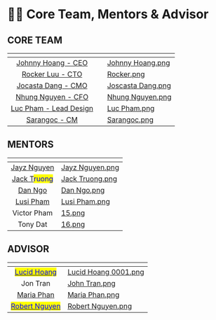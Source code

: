# 👨‍💼 Core Team, Mentors & Advisor

## CORE TEAM&#x20;

<table data-view="cards"><thead><tr><th align="center"></th><th data-type="files"></th><th data-hidden data-card-cover data-type="files"></th></tr></thead><tbody><tr><td align="center"><a href="https://www.linkedin.com/in/johnny-hoang-362111172">Johnny Hoang - CEO</a> </td><td></td><td><a href=".gitbook/assets/Johnny Hoang.png">Johnny Hoang.png</a></td></tr><tr><td align="center"><a href="https://www.linkedin.com/in/rockerluu/">Rocker Luu - CTO</a> </td><td></td><td><a href=".gitbook/assets/Rocker.png">Rocker.png</a></td></tr><tr><td align="center"><a href="https://www.linkedin.com/in/jocasta-dang/">Jocasta Dang - CMO</a> </td><td></td><td><a href=".gitbook/assets/Joscasta Dang.png">Joscasta Dang.png</a></td></tr><tr><td align="center"><a href="https://www.linkedin.com/in/nhunghuyen/">Nhung Nguyen - CFO</a></td><td></td><td><a href=".gitbook/assets/Nhung Nguyen.png">Nhung Nguyen.png</a></td></tr><tr><td align="center"><a href="https://www.linkedin.com/in/pham-luc/">Luc Pham - Lead Design</a></td><td></td><td><a href=".gitbook/assets/Luc Pham.png">Luc Pham.png</a></td></tr><tr><td align="center"><a href="https://www.linkedin.com/in/tuyen-tran87">Sarangoc - CM</a></td><td></td><td><a href=".gitbook/assets/Sarangoc.png">Sarangoc.png</a></td></tr></tbody></table>

## MENTORS

<table data-view="cards"><thead><tr><th align="center"></th><th data-hidden data-card-cover data-type="files"></th></tr></thead><tbody><tr><td align="center"><a href="https://www.linkedin.com/in/jayz-nguyen-29383b158">Jayz Nguyen </a></td><td><a href=".gitbook/assets/Jayz Nguyen.png">Jayz Nguyen.png</a></td></tr><tr><td align="center"><a href="http://www.linkedin.com/in/jackufin">Jack T</a><mark style="color:blue;">ruong</mark></td><td><a href=".gitbook/assets/Jack Truong.png">Jack Truong.png</a></td></tr><tr><td align="center"><a href="https://www.linkedin.com/in/dan-ngo-833265214">Dan Ngo </a></td><td><a href=".gitbook/assets/Dan Ngo.png">Dan Ngo.png</a></td></tr><tr><td align="center"><a href="https://www.linkedin.com/in/lusi-pham">Lusi Pham</a></td><td><a href=".gitbook/assets/Lusi Pham.png">Lusi Pham.png</a></td></tr><tr><td align="center">Victor Pham</td><td><a href=".gitbook/assets/15.png">15.png</a></td></tr><tr><td align="center">Tony Dat</td><td><a href=".gitbook/assets/16.png">16.png</a></td></tr></tbody></table>

## ADVISOR

<table data-view="cards"><thead><tr><th align="center"></th><th data-hidden data-card-cover data-type="files"></th></tr></thead><tbody><tr><td align="center"><a href="https://www.linkedin.com/in/lucidhoang/"><mark style="color:blue;">Lucid Hoang</mark></a></td><td><a href=".gitbook/assets/Lucid Hoang 0001.png">Lucid Hoang 0001.png</a></td></tr><tr><td align="center">Jon Tran</td><td><a href=".gitbook/assets/John Tran.png">John Tran.png</a></td></tr><tr><td align="center"><a href="https://www.linkedin.com/in/mariaphan9999/">Maria Phan</a></td><td><a href=".gitbook/assets/Maria Phan.png">Maria Phan.png</a></td></tr><tr><td align="center"><a href="https://www.linkedin.com/in/linknguyen/"><mark style="color:blue;">Robert Nguyen</mark></a></td><td><a href=".gitbook/assets/Robert Nguyen.png">Robert Nguyen.png</a></td></tr></tbody></table>
